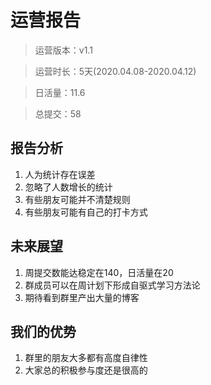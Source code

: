# 运营报告

> 运营版本：v1.1

> 运营时长：5天(2020.04.08-2020.04.12)

> 日活量：11.6

> 总提交：58

## 报告分析

1. 人为统计存在误差
2. 忽略了人数增长的统计
3. 有些朋友可能并不清楚规则
4. 有些朋友可能有自己的打卡方式

## 未来展望

1. 周提交数能达稳定在140，日活量在20
2. 群成员可以在周计划下形成自驱式学习方法论
3. 期待看到群里产出大量的博客

## 我们的优势

1. 群里的朋友大多都有高度自律性
2. 大家总的积极参与度还是很高的
